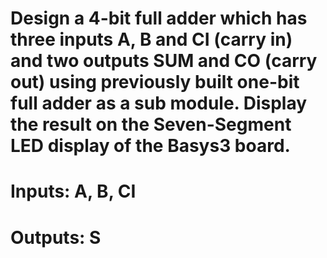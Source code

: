 # Design a 4-bit full adder which has three inputs A, B and CI (carry in) and two outputs SUM and CO (carry out) using previously built one-bit full adder as a sub module. Display the result on the Seven-Segment LED display of the Basys3 board. 
# Inputs: A, B, CI
# Outputs: S
